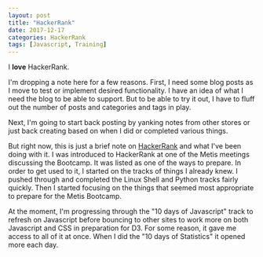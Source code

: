 ```yaml
---
layout: post
title: "HackerRank"
date: 2017-12-17
categories: HackerRank
tags: [Javascript, Training]
---
```


I **love** HackerRank.

I'm dropping a note here for a few reasons.  First, I need some blog posts as I move to test or implement desired functionality.  I have an idea of what I need the blog to be able to support.   But to be able to try it out, I have to fluff out the number of posts and categories and tags in play.

Next, I'm going to start back posting by yanking notes from other stores or just back creating based on when I did or completed various things.

But right now, this is just a brief note on [HackerRank](https://www.hackerrank.com/) and what I've been doing with it.  I was introduced to HackerRank at one of the Metis meetings discussing the Bootcamp.  It was listed as one of the ways to prepare.  In order to get used to it, I started on the tracks of things I already knew.  I pushed through and completed the Linux Shell and Python tracks fairly quickly.  Then I started focusing on the things that seemed most appropriate to prepare for the Metis Bootcamp.

At the moment, I'm progressing through the "10 days of Javascript" track to refresh on Javascript before bouncing to other sites to work more on both Javascript and CSS in preparation for D3.  For some reason, it gave me access to all of it at once.  When I did the "10 days of Statistics" it opened more each day.

